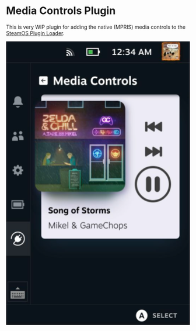 # Media Controls Plugin

This is very WIP plugin for adding the native (MPRIS) media controls to the [SteamOS Plugin Loader](https://github.com/SteamDeckHomebrew/PluginLoader).

![Plugin image](./.images/plugin.png)

